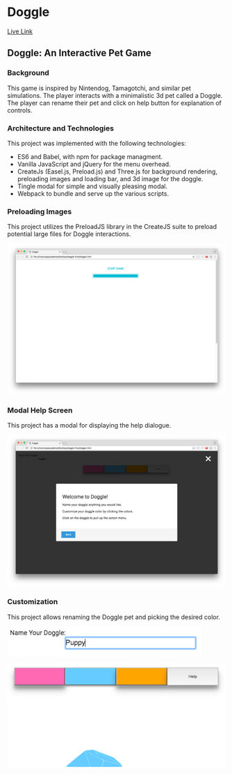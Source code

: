 # Doggle

[Live Link](http://dynamic-square.surge.sh/)

## Doggle: An Interactive Pet Game

### Background

This game is inspired by Nintendog, Tamagotchi, and similar pet simulations. The player interacts with a minimalistic 3d pet called a Doggle. The player can rename their pet and click on help button for explanation of controls.

### Architecture and Technologies

This project was implemented with the following technologies:

- ES6 and Babel, with npm for package managment.
- Vanilla JavaScript and jQuery for the menu overhead.
- CreateJs (Easel.js, Preload.js) and Three.js for background rendering, preloading images and loading bar, and 3d image for the doggle.
- Tingle modal for simple and visually pleasing modal.
- Webpack to bundle and serve up the various scripts.


### Preloading Images

This project utilizes the PreloadJS library in the CreateJS suite to preload potential large files for Doggle interactions.

![Preload](docs/Preload.png)

### Modal Help Screen

This project has a modal for displaying the help dialogue.

![ModalHelp](docs/ModalHelp.png)

### Customization

This project allows renaming the Doggle pet and picking the desired color.

![Preload](docs/Rename.png)



![Preload](docs/ColorPicker.png)
